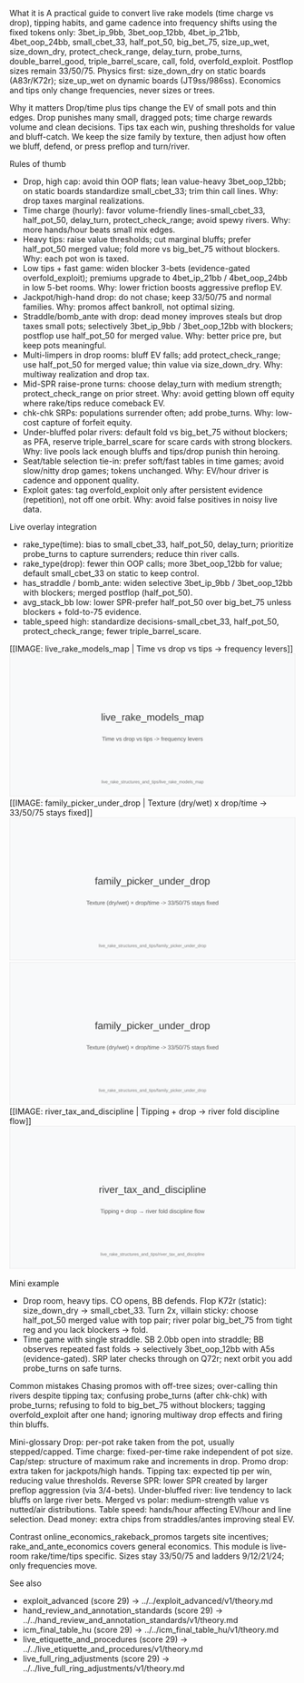 What it is
A practical guide to convert live rake models (time charge vs drop), tipping habits, and game cadence into frequency shifts using the fixed tokens only: 3bet_ip_9bb, 3bet_oop_12bb, 4bet_ip_21bb, 4bet_oop_24bb, small_cbet_33, half_pot_50, big_bet_75, size_up_wet, size_down_dry, protect_check_range, delay_turn, probe_turns, double_barrel_good, triple_barrel_scare, call, fold, overfold_exploit. Postflop sizes remain 33/50/75. Physics first: size_down_dry on static boards (A83r/K72r); size_up_wet on dynamic boards (JT9ss/986ss). Economics and tips only change frequencies, never sizes or trees.

Why it matters
Drop/time plus tips change the EV of small pots and thin edges. Drop punishes many small, dragged pots; time charge rewards volume and clean decisions. Tips tax each win, pushing thresholds for value and bluff-catch. We keep the size family by texture, then adjust how often we bluff, defend, or press preflop and turn/river.

Rules of thumb
- Drop, high cap: avoid thin OOP flats; lean value-heavy 3bet_oop_12bb; on static boards standardize small_cbet_33; trim thin call lines. Why: drop taxes marginal realizations. 
- Time charge (hourly): favor volume-friendly lines-small_cbet_33, half_pot_50, delay_turn, protect_check_range; avoid spewy rivers. Why: more hands/hour beats small mix edges. 
- Heavy tips: raise value thresholds; cut marginal bluffs; prefer half_pot_50 merged value; fold more vs big_bet_75 without blockers. Why: each pot won is taxed. 
- Low tips + fast game: widen blocker 3-bets (evidence-gated overfold_exploit); premiums upgrade to 4bet_ip_21bb / 4bet_oop_24bb in low 5-bet rooms. Why: lower friction boosts aggressive preflop EV. 
- Jackpot/high-hand drop: do not chase; keep 33/50/75 and normal families. Why: promos affect bankroll, not optimal sizing. 
- Straddle/bomb_ante with drop: dead money improves steals but drop taxes small pots; selectively 3bet_ip_9bb / 3bet_oop_12bb with blockers; postflop use half_pot_50 for merged value. Why: better price pre, but keep pots meaningful. 
- Multi-limpers in drop rooms: bluff EV falls; add protect_check_range; use half_pot_50 for merged value; thin value via size_down_dry. Why: multiway realization and drop tax. 
- Mid-SPR raise-prone turns: choose delay_turn with medium strength; protect_check_range on prior street. Why: avoid getting blown off equity where rake/tips reduce comeback EV. 
- chk-chk SRPs: populations surrender often; add probe_turns. Why: low-cost capture of forfeit equity. 
- Under-bluffed polar rivers: default fold vs big_bet_75 without blockers; as PFA, reserve triple_barrel_scare for scare cards with strong blockers. Why: live pools lack enough bluffs and tips/drop punish thin heroing. 
- Seat/table selection tie-in: prefer soft/fast tables in time games; avoid slow/nitty drop games; tokens unchanged. Why: EV/hour driver is cadence and opponent quality. 
- Exploit gates: tag overfold_exploit only after persistent evidence (repetition), not off one orbit. Why: avoid false positives in noisy live data.

Live overlay integration
- rake_type(time): bias to small_cbet_33, half_pot_50, delay_turn; prioritize probe_turns to capture surrenders; reduce thin river calls. 
- rake_type(drop): fewer thin OOP calls; more 3bet_oop_12bb for value; default small_cbet_33 on static to keep control. 
- has_straddle / bomb_ante: widen selective 3bet_ip_9bb / 3bet_oop_12bb with blockers; merged postflop (half_pot_50). 
- avg_stack_bb low: lower SPR-prefer half_pot_50 over big_bet_75 unless blockers + fold-to-75 evidence. 
- table_speed high: standardize decisions-small_cbet_33, half_pot_50, protect_check_range; fewer triple_barrel_scare.

[[IMAGE: live_rake_models_map | Time vs drop vs tips -> frequency levers]]
![Time vs drop vs tips -> frequency levers](images/live_rake_models_map.svg)
[[IMAGE: family_picker_under_drop | Texture (dry/wet) x drop/time -> 33/50/75 stays fixed]]
![Texture (dry/wet) x drop/time -> 33/50/75 stays fixed](images/family_picker_under_drop.svg)
![Texture (dry/wet) x drop/time -> 33/50/75 stays fixed](images/family_picker_under_drop.svg)
[[IMAGE: river_tax_and_discipline | Tipping + drop → river fold discipline flow]]
![Tipping + drop → river fold discipline flow](images/river_tax_and_discipline.svg)

Mini example
- Drop room, heavy tips. CO opens, BB defends. Flop K72r (static): size_down_dry → small_cbet_33. Turn 2x, villain sticky: choose half_pot_50 merged value with top pair; river polar big_bet_75 from tight reg and you lack blockers → fold. 
- Time game with single straddle. SB 2.0bb open into straddle; BB observes repeated fast folds → selectively 3bet_oop_12bb with A5s (evidence-gated). SRP later checks through on Q72r; next orbit you add probe_turns on safe turns.

Common mistakes
Chasing promos with off-tree sizes; over-calling thin rivers despite tipping tax; confusing probe_turns (after chk-chk) with probe_turns; refusing to fold to big_bet_75 without blockers; tagging overfold_exploit after one hand; ignoring multiway drop effects and firing thin bluffs.

Mini-glossary
Drop: per-pot rake taken from the pot, usually stepped/capped. 
Time charge: fixed-per-time rake independent of pot size. 
Cap/step: structure of maximum rake and increments in drop. 
Promo drop: extra taken for jackpots/high hands. 
Tipping tax: expected tip per win, reducing value thresholds. 
Reverse SPR: lower SPR created by larger preflop aggression (via 3/4-bets). 
Under-bluffed river: live tendency to lack bluffs on large river bets. 
Merged vs polar: medium-strength value vs nutted/air distributions. 
Table speed: hands/hour affecting EV/hour and line selection. 
Dead money: extra chips from straddles/antes improving steal EV.

Contrast
online_economics_rakeback_promos targets site incentives; rake_and_ante_economics covers general economics. This module is live-room rake/time/tips specific. Sizes stay 33/50/75 and ladders 9/12/21/24; only frequencies move.

See also
- exploit_advanced (score 29) → ../../exploit_advanced/v1/theory.md
- hand_review_and_annotation_standards (score 29) → ../../hand_review_and_annotation_standards/v1/theory.md
- icm_final_table_hu (score 29) → ../../icm_final_table_hu/v1/theory.md
- live_etiquette_and_procedures (score 29) → ../../live_etiquette_and_procedures/v1/theory.md
- live_full_ring_adjustments (score 29) → ../../live_full_ring_adjustments/v1/theory.md
